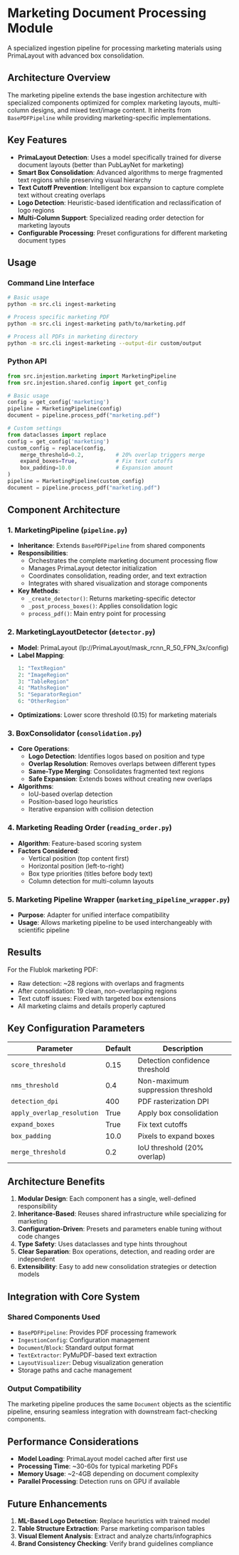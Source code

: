 # Marketing Document Processing Module

A specialized ingestion pipeline for processing marketing materials using PrimaLayout with advanced box consolidation.

## Architecture Overview

The marketing pipeline extends the base ingestion architecture with specialized components optimized for complex marketing layouts, multi-column designs, and mixed text/image content. It inherits from `BasePDFPipeline` while providing marketing-specific implementations.

## Key Features

- **PrimaLayout Detection**: Uses a model specifically trained for diverse document layouts (better than PubLayNet for marketing)
- **Smart Box Consolidation**: Advanced algorithms to merge fragmented text regions while preserving visual hierarchy
- **Text Cutoff Prevention**: Intelligent box expansion to capture complete text without creating overlaps
- **Logo Detection**: Heuristic-based identification and reclassification of logo regions
- **Multi-Column Support**: Specialized reading order detection for marketing layouts
- **Configurable Processing**: Preset configurations for different marketing document types

## Usage

### Command Line Interface

```bash
# Basic usage
python -m src.cli ingest-marketing

# Process specific marketing PDF
python -m src.cli ingest-marketing path/to/marketing.pdf

# Process all PDFs in marketing directory
python -m src.cli ingest-marketing --output-dir custom/output
```

### Python API

```python
from src.injestion.marketing import MarketingPipeline
from src.injestion.shared.config import get_config

# Basic usage
config = get_config('marketing')
pipeline = MarketingPipeline(config)
document = pipeline.process_pdf("marketing.pdf")

# Custom settings
from dataclasses import replace
config = get_config('marketing')
custom_config = replace(config,
    merge_threshold=0.2,          # 20% overlap triggers merge
    expand_boxes=True,            # Fix text cutoffs
    box_padding=10.0              # Expansion amount
)
pipeline = MarketingPipeline(custom_config)
document = pipeline.process_pdf("marketing.pdf")
```

## Component Architecture

### 1. **MarketingPipeline** (`pipeline.py`)
- **Inheritance**: Extends `BasePDFPipeline` from shared components
- **Responsibilities**:
  - Orchestrates the complete marketing document processing flow
  - Manages PrimaLayout detector initialization
  - Coordinates consolidation, reading order, and text extraction
  - Integrates with shared visualization and storage components
- **Key Methods**:
  - `_create_detector()`: Returns marketing-specific detector
  - `_post_process_boxes()`: Applies consolidation logic
  - `process_pdf()`: Main entry point for processing

### 2. **MarketingLayoutDetector** (`detector.py`)
- **Model**: PrimaLayout (lp://PrimaLayout/mask_rcnn_R_50_FPN_3x/config)
- **Label Mapping**:
  ```python
  1: "TextRegion"
  2: "ImageRegion"
  3: "TableRegion"
  4: "MathsRegion"
  5: "SeparatorRegion"
  6: "OtherRegion"
  ```
- **Optimizations**: Lower score threshold (0.15) for marketing materials

### 3. **BoxConsolidator** (`consolidation.py`)
- **Core Operations**:
  - **Logo Detection**: Identifies logos based on position and type
  - **Overlap Resolution**: Removes overlaps between different types
  - **Same-Type Merging**: Consolidates fragmented text regions
  - **Safe Expansion**: Extends boxes without creating new overlaps
- **Algorithms**:
  - IoU-based overlap detection
  - Position-based logo heuristics
  - Iterative expansion with collision detection

### 4. **Marketing Reading Order** (`reading_order.py`)
- **Algorithm**: Feature-based scoring system
- **Factors Considered**:
  - Vertical position (top content first)
  - Horizontal position (left-to-right)
  - Box type priorities (titles before body text)
  - Column detection for multi-column layouts

### 5. **Marketing Pipeline Wrapper** (`marketing_pipeline_wrapper.py`)
- **Purpose**: Adapter for unified interface compatibility
- **Usage**: Allows marketing pipeline to be used interchangeably with scientific pipeline

## Results

For the Flublok marketing PDF:
- Raw detection: ~28 regions with overlaps and fragments
- After consolidation: 19 clean, non-overlapping regions
- Text cutoff issues: Fixed with targeted box extensions
- All marketing claims and details properly captured

## Key Configuration Parameters

| Parameter | Default | Description |
|-----------|---------|-------------|
| `score_threshold` | 0.15 | Detection confidence threshold |
| `nms_threshold` | 0.4 | Non-maximum suppression threshold |
| `detection_dpi` | 400 | PDF rasterization DPI |
| `apply_overlap_resolution` | True | Apply box consolidation |
| `expand_boxes` | True | Fix text cutoffs |
| `box_padding` | 10.0 | Pixels to expand boxes |
| `merge_threshold` | 0.2 | IoU threshold (20% overlap) |

## Architecture Benefits

1. **Modular Design**: Each component has a single, well-defined responsibility
2. **Inheritance-Based**: Reuses shared infrastructure while specializing for marketing
3. **Configuration-Driven**: Presets and parameters enable tuning without code changes
4. **Type Safety**: Uses dataclasses and type hints throughout
5. **Clear Separation**: Box operations, detection, and reading order are independent
6. **Extensibility**: Easy to add new consolidation strategies or detection models

## Integration with Core System

### Shared Components Used
- `BasePDFPipeline`: Provides PDF processing framework
- `IngestionConfig`: Configuration management
- `Document`/`Block`: Standard output format
- `TextExtractor`: PyMuPDF-based text extraction
- `LayoutVisualizer`: Debug visualization generation
- Storage paths and cache management

### Output Compatibility
The marketing pipeline produces the same `Document` objects as the scientific pipeline, ensuring seamless integration with downstream fact-checking components.

## Performance Considerations

- **Model Loading**: PrimaLayout model cached after first use
- **Processing Time**: ~30-60s for typical marketing PDFs
- **Memory Usage**: ~2-4GB depending on document complexity
- **Parallel Processing**: Detection runs on GPU if available

## Future Enhancements

1. **ML-Based Logo Detection**: Replace heuristics with trained model
2. **Table Structure Extraction**: Parse marketing comparison tables
3. **Visual Element Analysis**: Extract and analyze charts/infographics
4. **Brand Consistency Checking**: Verify brand guidelines compliance